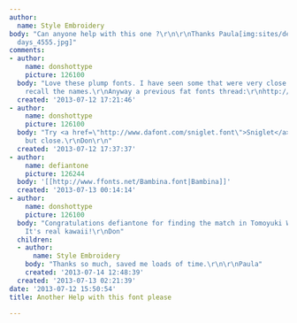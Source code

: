 ```yaml
---
author:
  name: Style Embroidery
body: "Can anyone help with this one ?\r\n\r\nThanks Paula[img:sites/default/files/old-images/dream
  days_4555.jpg]"
comments:
- author:
    name: donshottype
    picture: 126100
  body: "Love these plump fonts. I have seen some that were very close but I can't
    recall the names.\r\nAnyway a previous fat fonts thread:\r\nhttp://www.typophile.com/node/42643\r\nDon"
  created: '2013-07-12 17:21:46'
- author:
    name: donshottype
    picture: 126100
  body: "Try <a href=\"http://www.dafont.com/sniglet.font\">Sniglet</a>. Not identical,
    but close.\r\nDon\r\n"
  created: '2013-07-12 17:37:37'
- author:
    name: defiantone
    picture: 126244
  body: '[[http://www.ffonts.net/Bambina.font|Bambina]]'
  created: '2013-07-13 00:14:14'
- author:
    name: donshottype
    picture: 126100
  body: "Congratulations defiantone for finding the match in Tomoyuki Watanabe's Bambina.
    It's real kawaii!\r\nDon"
  children:
  - author:
      name: Style Embroidery
    body: "Thanks so much, saved me loads of time.\r\n\r\nPaula"
    created: '2013-07-14 12:48:39'
  created: '2013-07-13 02:21:39'
date: '2013-07-12 15:50:54'
title: Another Help with this font please

---
```

